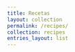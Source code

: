 ```yaml
---
title: Recetas
layout: collection
permalink: /recipes/
collection: recipes
entries_layout: list
---
```


